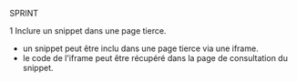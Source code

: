 SPRINT 

1 Inclure un snippet dans une page tierce.

+ un snippet peut être inclu dans une page tierce via une iframe.
+ le code de l'iframe peut être récupéré dans la page de consultation du snippet.
